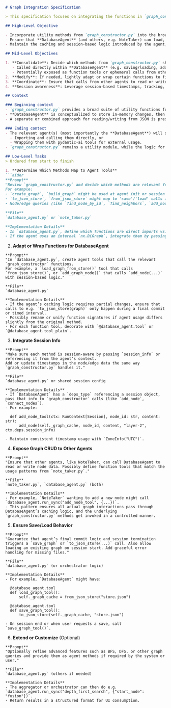 ```md
# Graph Integration Specification

> This specification focuses on integrating the functions in `graph_constructor.py` with relevant agents (most notably the **DatabaseAgent** and possibly the **NoteTaker**, or other agents that require reading/writing to the graph).

## High-Level Objective

- Incorporate utility methods from `graph_constructor.py` into the broader agent architecture.  
- Ensure that **DatabaseAgent** (and others, e.g. NoteTaker) can load, save, query, and modify the in-memory or persisted graph using these methods.  
- Maintain the caching and session-based logic introduced by the agent, while still using the robust set of utilities available in the `graph_constructor.py` file.

## Mid-Level Objectives

1. **Consolidate**: Decide which methods from `graph_constructor.py` should be:
   - Called directly within **DatabaseAgent** (e.g. saving/loading, adding nodes, connecting nodes, subgraph extraction, etc.).
   - Potentially exposed as function tools or ephemeral calls from other agents (e.g. NoteTaker wanting to add a node or retrieve a subgraph).
2. **Modify**: If needed, lightly adapt or wrap certain functions to fit the agent’s caching logic (in-memory vs. DB commits).
3. **Coordinate**: Ensure that calls from other agents to read or write the graph go through a central agent interface (i.e. DatabaseAgent’s function tools).
4. **Session awareness**: Leverage session-based timestamps, tracking, or partial commits in the same manner as `graph_constructor.py` uses them, ensuring consistent usage across the application.

## Context

### Beginning context
- `graph_constructor.py` provides a broad suite of utility functions for building, searching, and modifying a NetworkX graph.
- **DatabaseAgent** is conceptualized to store in-memory changes, then commit them to the database on command.
- A separate or combined approach for reading/writing from JSON is present in `graph_constructor.py` (`to_json_store` and `from_json_store`).

### Ending context
- The relevant agent(s) (most importantly the **DatabaseAgent**) will seamlessly incorporate the methods from `graph_constructor.py`, either by:
  - Importing and calling them directly, or
  - Wrapping them with pydantic-ai tools for external usage.
- `graph_constructor.py` remains a utility module, while the logic for caching and session-based changes belongs to the agent.

## Low-Level Tasks
> Ordered from start to finish

1. **Determine Which Methods Map to Agent Tools**  
```aider
**Prompt**  
"Review `graph_constructor.py` and decide which methods are relevant for direct agent usage. 
For example:
- `create_graph`, `build_graph` might be used at agent init or session start.
- `to_json_store`, `from_json_store` might map to 'save'/'load' calls in DatabaseAgent’s function tools.
- Node/edge queries (like `find_node_by_id`, `find_neighbors`, `add_node`, etc.) might also be wrapped as DatabaseAgent function tools."

**File**  
`database_agent.py` or `note_taker.py`

**Implementation Details**  
- In `database_agent.py`, define which functions are direct imports vs. wrapped.  
- If the agent uses an internal `nx.DiGraph`, integrate them by passing `self._graph_cache` to these functions.
```

2. **Adapt or Wrap Functions for DatabaseAgent**  
```aider
**Prompt**  
"In `database_agent.py`, create agent tools that call the relevant `graph_constructor` functions. 
For example, a `load_graph_from_store()` tool that calls `from_json_store()`, or `add_graph_node()` that calls `add_node(...)` with session-based logic."

**File**  
`database_agent.py`

**Implementation Details**  
- If the agent’s caching logic requires partial changes, ensure that calls to e.g. `to_json_store(graph)` only happen during a final commit or timed interval.
- Possibly rename or unify function signatures if agent usage differs slightly from the original method. 
- For each function tool, decorate with `@database_agent.tool` or `@database_agent.tool_plain`.
```

3. **Integrate Session Info**  
```aider
**Prompt**  
"Make sure each method is session-aware by passing `session_info` or referencing it from the agent’s context. 
Add or update timestamps in the node/edge data the same way `graph_constructor.py` handles it."

**File**  
`database_agent.py` or shared session config

**Implementation Details**  
- If `DatabaseAgent` has a `deps_type` referencing a session object, pass that info to `graph_constructor` calls (like `add_node`, `connect_nodes`).
- For example:  

  def add_node_tool(ctx: RunContext[Session], node_id: str, content: str):
      add_node(self._graph_cache, node_id, content, "layer-2", ctx.deps.session_info)

- Maintain consistent timestamp usage with `ZoneInfo("UTC")`.
```

4. **Expose Graph CRUD to Other Agents**  
```aider
**Prompt**  
"Ensure that other agents, like NoteTaker, can call DatabaseAgent to read or write node data. Possibly define function tools that match the usage patterns from `note_taker.py`."

**File**  
`note_taker.py`, `database_agent.py` (both)

**Implementation Details**  
- For example, `NoteTaker` wanting to add a new node might call `database_agent.run_sync("add_node_tool", {...})`.
- This pattern ensures all actual graph interactions pass through DatabaseAgent’s caching logic, and the underlying `graph_constructor.py` methods get invoked in a controlled manner.
```

5. **Ensure Save/Load Behavior**  
```aider
**Prompt**  
"Guarantee that agent’s final commit logic and session termination triggers a `save_graph` or `to_json_store(...)` call. Also allow loading an existing graph on session start. Add graceful error handling for missing files."

**File**  
`database_agent.py` (or orchestrator logic)

**Implementation Details**  
- For example, `DatabaseAgent` might have:

  @database_agent.tool
  def load_graph_tool():
      self._graph_cache = from_json_store("store.json")
  
  @database_agent.tool
  def save_graph_tool():
      to_json_store(self._graph_cache, "store.json")

- On session end or when user requests a save, call `save_graph_tool()`.
```

6. **Extend or Customize** (Optional)  
```aider
**Prompt**  
"Optionally refine advanced features such as BFS, DFS, or other graph queries and provide them as agent methods if required by the system or user."

**File**  
`database_agent.py` (others if needed)

**Implementation Details**  
- The aggregator or orchestrator can then do e.g. `database_agent.run_sync("depth_first_search", {"start_node": "fusion"})`.
- Return results in a structured format for UI consumption.
```

```